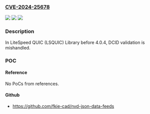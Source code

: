 ### [CVE-2024-25678](https://cve.mitre.org/cgi-bin/cvename.cgi?name=CVE-2024-25678)
![](https://img.shields.io/static/v1?label=Product&message=n%2Fa&color=blue)
![](https://img.shields.io/static/v1?label=Version&message=n%2Fa&color=blue)
![](https://img.shields.io/static/v1?label=Vulnerability&message=n%2Fa&color=brighgreen)

### Description

In LiteSpeed QUIC (LSQUIC) Library before 4.0.4, DCID validation is mishandled.

### POC

#### Reference
No PoCs from references.

#### Github
- https://github.com/fkie-cad/nvd-json-data-feeds

